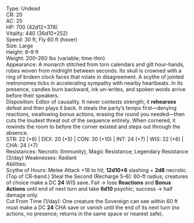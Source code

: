 Type: Undead  
CR: 20  
AC: 25  
HP: 700 (42d12+378)  
Vitality: 440 (36d10+252)  
Speed: 30 ft, Fly 60 ft (hover)  
Size: Large  
Height: 8–9 ft  
Weight: 200–260 lbs (variable; time-thin)  
Appearance: A monarch stitched from torn calendars and gilt hour-hands, robes woven from midnight between seconds. Its skull is crowned with a ring of broken clock faces that rotate in disagreement. A scythe of jointed metronomes ticks in accelerating sympathy with nearby heartbeats. In its presence, candles burn backward, ink un-writes, and spoken words arrive before their speakers.  
Disposition: Editor of causality. It never contests strength; it **rehearses** defeat and then plays it back. It steals the party’s tempo first—denying reactions, swallowing bonus actions, erasing the round you needed—then cuts the loudest threat out of the sequence entirely. When cornered, it rewinds the room to before the corner existed and steps out through the absence.  
STR: 22 (+6) | DEX: 20 (+5) | CON: 30 (+10) | INT: 24 (+7) | WIS: 22 (+6) | CHA: 24 (+7)  
Resistances: Necrotic (Immunity), Magic Resistance; Legendary Resistance (3/day)
Weaknesses: Radiant  
Abilities:  
Scythe of Hours: Melee Attack +18 to hit, **12d10+6** slashing + **2d8** necrotic. (Top of CR-band.)
Steal the Second (Recharge 5–6): 60-ft radius; creatures of choice make a DC **24** WIS save. Fail → lose **Reactions** and **Bonus Actions** until end of next turn and take **6d10** psychic; success → half damage only.  
Cut From Time (1/day): One creature the Sovereign can see within 60 ft must make a DC **24** CHA save or vanish until the end of its next turn (no actions, no presence; returns in the same space or nearest safe).